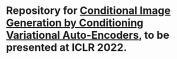 # Repository for [Conditional Image Generation by Conditioning Variational Auto-Encoders](https://openreview.net/forum?id=7MV6uLzOChW), to be presented at ICLR 2022.
